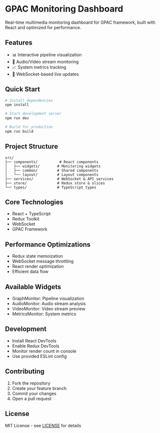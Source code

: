 # GPAC Monitoring Dashboard

Real-time multimedia monitoring dashboard for GPAC framework, built with React and optimized for performance.

## Features

- 📊 Interactive pipeline visualization
- 🎵 Audio/Video stream monitoring
- 📈 System metrics tracking
- 🔄 WebSocket-based live updates

## Quick Start

```bash
# Install dependencies
npm install

# Start development server
npm run dev

# Build for production
npm run build
```

## Project Structure
```
src/
├── components/          # React components
│   ├── widgets/        # Monitoring widgets
│   ├── common/         # Shared components
│   └── layout/         # Layout components
├── services/           # WebSocket & API services
├── store/              # Redux store & slices
└── types/              # TypeScript types
```

## Core Technologies
- React + TypeScript
- Redux Toolkit
- WebSocket
- GPAC Framework

## Performance Optimizations
- Redux state memoization
- WebSocket message throttling
- React render optimization
- Efficient data flow

## Available Widgets
- GraphMonitor: Pipeline visualization
- AudioMonitor: Audio stream analysis
- VideoMonitor: Video stream preview
- MetricsMonitor: System metrics


## Development
- Install React DevTools
- Enable Redux DevTools
- Monitor render count in console
- Use provided ESLint config

## Contributing
1. Fork the repository
2. Create your feature branch
3. Commit your changes
4. Open a pull request

## License
MIT License - see [LICENSE](LICENSE) for details

